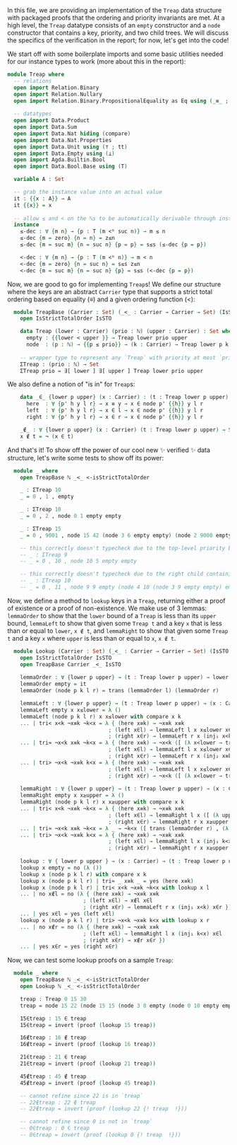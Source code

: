 In this file, we are providing an implementation of the `Treap` data structure with packaged proofs that the ordering and priority invariants are met.
At a high level, the `Treap` datatype consists of an `empty` constructor and a `node` constructor that contains a key, priority, and two child trees.
We will discuss the specifics of the verification in the report; for now, let's get into the code!

We start off with some boilerplate imports and some basic utilities needed for our instance types to work (more about this in the report):

```agda
module Treap where
  -- relations
  open import Relation.Binary
  open import Relation.Nullary
  open import Relation.Binary.PropositionalEquality as Eq using (_≡_ ; sym)
  
  -- datatypes
  open import Data.Product
  open import Data.Sum
  open import Data.Nat hiding (compare)
  open import Data.Nat.Properties
  open import Data.Unit using (⊤ ; tt)
  open import Data.Empty using (⊥)
  open import Agda.Builtin.Bool 
  open import Data.Bool.Base using (T)

  variable A : Set

  -- grab the instance value into an actual value
  it : {{x : A}} → A
  it {{x}} = x
  
  -- allow ≤ and < on the ℕs to be automatically derivable through instances
  instance    
    ≤-dec : ∀ {m n} → {p : T (m <ᵇ suc n)} → m ≤ n
    ≤-dec {m = zero} {n = n} = z≤n
    ≤-dec {m = suc m} {n = suc n} {p = p} = s≤s (≤-dec {p = p})

    <-dec : ∀ {m n} → {p : T (m <ᵇ n)} → m < n
    <-dec {m = zero} {n = suc n} = s≤s z≤n
    <-dec {m = suc m} {n = suc n} {p} = s≤s (<-dec {p = p})
```

Now, we are good to go for implementing `Treap`s!
We define our structure where the keys are an abstract `Carrier` type that supports a strict total ordering based on equality (≡) and a given ordering function (<):

```agda
  module TreapBase (Carrier : Set) (_<_ : Carrier → Carrier → Set) (IsSTO : IsStrictTotalOrder _≡_ _<_) where
    open IsStrictTotalOrder IsSTO

    data Treap (lower : Carrier) (prio : ℕ) (upper : Carrier) : Set where
      empty : {{lower < upper }} → Treap lower prio upper
      node  : (p : ℕ) → {{p ≤ prio}} → (k : Carrier) → Treap lower p k → Treap k p upper → Treap lower prio upper
    
    -- wrapper type to represent any `Treap` with priority at most `prio`
    ΣTreap : (prio : ℕ) → Set
    ΣTreap prio = ∃[ lower ] ∃[ upper ] Treap lower prio upper
```

We also define a notion of "is in" for `Treap`s:

```agda 
    data _∈_ {lower p upper} (x : Carrier) : (t : Treap lower p upper) → Set where
      here  : ∀ {p' h y l r} → x ≡ y → x ∈ node p' {{h}} y l r
      left  : ∀ {p' h y l r} → x ∈ l → x ∈ node p' {{h}} y l r
      right : ∀ {p' h y l r} → x ∈ r → x ∈ node p' {{h}} y l r

    _∉_ : ∀ {lower p upper} (x : Carrier) (t : Treap lower p upper) → Set
    x ∉ t = ¬ (x ∈ t)
```

And that's it! To show off the power of our cool new ✨ verified ✨ data structure, let's write some tests to show off its power:

```agda
  module _ where
    open TreapBase ℕ _<_ <-isStrictTotalOrder

    _ : ΣTreap 10
    _ = 0 , 1 , empty

    _ : ΣTreap 10
    _ = 0 , 2 , node 0 1 empty empty

    _ : ΣTreap 15
    _ = 0 , 9001 , node 15 42 (node 3 6 empty empty) (node 2 9000 empty empty)

    -- this correctly doesn't typecheck due to the top-level priority being wrong
    -- _ : ΣTreap 9
    -- _ = 0 , 10 , node 10 5 empty empty

    -- this correctly doesn't typecheck due to the right child containing a duplicate of the top node
    -- _ : ΣTreap 10
    -- _ = 0 , 11 , node 9 9 empty (node 4 10 (node 3 9 empty empty) empty)
```

Now, we define a method to `lookup` keys in a `Treap`, returning either a proof of existence or a proof of non-existence.
We make use of 3 lemmas:
  `lemmaOrder` to show that the `lower` bound of a `Treap` is less than its `upper` bound,
  `lemmaLeft` to show that given some `Treap t` and a key `x` that is less than or equal to `lower`, `x ∉ t`, and
  `lemmaRight` to show that given some `Treap t` and a key `x` where `upper` is less than or equal to `x`, `x ∉ t`.

```agda
  module Lookup (Carrier : Set) (_<_ : Carrier → Carrier → Set) (IsSTO : IsStrictTotalOrder _≡_ _<_) where
    open IsStrictTotalOrder IsSTO
    open TreapBase Carrier _<_ IsSTO
    
    lemmaOrder : ∀ {lower p upper} → (t : Treap lower p upper) → lower < upper
    lemmaOrder empty = it
    lemmaOrder (node p k l r) = trans (lemmaOrder l) (lemmaOrder r)

    lemmaLeft : ∀ {lower p upper} → (t : Treap lower p upper) → (x : Carrier) → (x < lower ⊎ x ≡ lower) → x ∉ t
    lemmaLeft empty x x≤lower = λ ()
    lemmaLeft (node p k l r) x x≤lower with compare x k
    ... | tri< x<k ¬x≡k ¬k<x = λ { (here x≡k) → ¬x≡k x≡k
                                ; (left x∈l) → lemmaLeft l x x≤lower x∈l
                                ; (right x∈r) → lemmaLeft r x (inj₁ x<k) x∈r }
    ... | tri≈ ¬x<k x≡k ¬k<x = λ { (here x≡k) → ¬x<k ([ (λ x<lower → trans x<lower (lemmaOrder l)) , (λ x≡lower → Eq.subst (_< k) (sym x≡lower) (lemmaOrder l) )] x≤lower)
                                ; (left x∈l) → lemmaLeft l x x≤lower x∈l
                                ; (right x∈r) → lemmaLeft r x (inj₂ x≡k) x∈r }
    ... | tri> ¬x<k ¬x≡k k<x = λ { (here x≡k) → ¬x≡k x≡k
                                ; (left x∈l) → lemmaLeft l x x≤lower x∈l
                                ; (right x∈r) → ¬x<k ([ (λ x<lower → trans x<lower (lemmaOrder l)) , (λ x≡lower → Eq.subst (_< k) (sym x≡lower) (lemmaOrder l)) ] x≤lower) }
    
    lemmaRight : ∀ {lower p upper} → (t : Treap lower p upper) → (x : Carrier) → (upper < x ⊎ x ≡ upper) → x ∉ t
    lemmaRight empty x x≥upper = λ ()
    lemmaRight (node p k l r) x x≥upper with compare x k
    ... | tri< x<k ¬x≡k ¬k<x = λ { (here x≡k) → ¬x≡k x≡k
                                ; (left x∈l) → lemmaRight l x ([ (λ upper<x → inj₁ (trans (lemmaOrder r) upper<x)) , (λ x≡upper → inj₁ (Eq.subst (k <_) (sym x≡upper) (lemmaOrder r))) ] x≥upper) x∈l
                                ; (right x∈r) → lemmaRight r x x≥upper x∈r }
    ... | tri≈ ¬x<k x≡k ¬k<x = λ _ → ¬k<x ([ trans (lemmaOrder r) , (λ x≡upper → Eq.subst (k <_) (sym x≡upper) (lemmaOrder r)) ] x≥upper)
    ... | tri> ¬x<k ¬x≡k k<x = λ { (here x≡k) → ¬x≡k x≡k
                                ; (left x∈l) → lemmaRight l x (inj₁ k<x) x∈l
                                ; (right x∈r) → lemmaRight r x x≥upper x∈r }
    
    lookup : ∀ { lower p upper } → (x : Carrier) → (t : Treap lower p upper) → Dec (x ∈ t)
    lookup x empty = no (λ ())
    lookup x (node p k l r) with compare x k
    lookup x (node p k l r) | tri≈ _ x≡k _ = yes (here x≡k)
    lookup x (node p k l r) | tri< x<k ¬x≡k ¬k<x with lookup x l
    ... | no x∉l = no (λ { (here x≡k) → ¬x≡k x≡k
                        ; (left x∈l) → x∉l x∈l
                        ; (right x∈r) → lemmaLeft r x (inj₁ x<k) x∈r })
    ... | yes x∈l = yes (left x∈l)
    lookup x (node p k l r) | tri> ¬x<k ¬x≡k k<x with lookup x r
    ... | no x∉r = no (λ { (here x≡k) → ¬x≡k x≡k
                        ; (left x∈l) → lemmaRight l x (inj₁ k<x) x∈l
                        ; (right x∈r) → x∉r x∈r })
    ... | yes x∈r = yes (right x∈r)
```
  
Now, we can test some lookup proofs on a sample `Treap`:

```agda
  module _ where
    open TreapBase ℕ _<_ <-isStrictTotalOrder
    open Lookup ℕ _<_ <-isStrictTotalOrder

    treap : Treap 0 15 30
    treap = node 15 22 (node 15 15 (node 3 8 empty (node 0 10 empty empty)) (node 11 20 (node 10 18 empty empty) (node 11 21 empty empty))) (node 6 29 empty empty)

    15∈treap : 15 ∈ treap
    15∈treap = invert (proof (lookup 15 treap))

    16∉treap : 16 ∉ treap
    16∉treap = invert (proof (lookup 16 treap))

    21∈treap : 21 ∈ treap
    21∈treap = invert (proof (lookup 21 treap))

    45∉treap : 45 ∉ treap
    45∉treap = invert (proof (lookup 45 treap))

    -- cannot refine since 22 is in `treap`
    -- 22∉treap : 22 ∉ treap
    -- 22∉treap = invert (proof (lookup 22 {! treap  !}))

    -- cannot refine since 0 is not in `treap`
    -- 0∈treap : 0 ∈ treap
    -- 0∈treap = invert (proof (lookup 0 {! treap  !}))
```